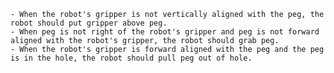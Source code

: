 
    - When the robot's gripper is not vertically aligned with the peg, the robot should put gripper above peg.
    - When peg is not right of the robot's gripper and peg is not forward aligned with the robot's gripper, the robot should grab peg.
    - When the robot's gripper is forward aligned with the peg and the peg is in the hole, the robot should pull peg out of hole.